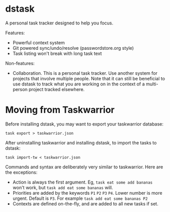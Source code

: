 # dstask

A personal task tracker designed to help you focus.

Features:

 * Powerful context system
 * Git powered sync/undo/resolve (passwordstore.org style)
 * Task listing won't break with long task text

Non-features:

 * Collaboration. This is a personal task tracker. Use another system for
   projects that involve multiple people. Note that it can still be beneficial
   to use dstask to track what you are working on in the context of a
   multi-person project tracked elsewhere.


# Moving from Taskwarrior

Before installing dstask, you may want to export your taskwarrior database:

    task export > taskwarrior.json

After uninstalling taskwarrior and installing dstask, to import the tasks to dstask:

    task import-tw < taskwarrior.json


Commands and syntax are deliberately very similar to taskwarrior. Here are the exceptions:

  * Action is always the first argument. Eg, `task eat some add bananas` won't work, but `task add eat some bananas` will.
  * Priorities are added by the keywords `P1` `P2` `P3` `P4`. Lower number is more urgent. Default is `P3`. For example `task add eat some bananas P2`
  * Contexts are defined on-the-fly, and are added to all new tasks if set.

